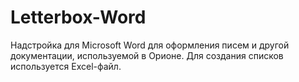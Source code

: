 # Letterbox-Word

Надстройка для Microsoft Word для оформления писем и другой документации, используемой в Орионе. Для создания списков используется Excel-файл.
